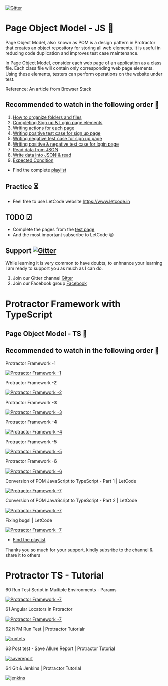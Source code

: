[![Gitter](https://badges.gitter.im/letcode-selenium/community.svg)](https://gitter.im/letcode-selenium/community?utm_source=badge&utm_medium=badge&utm_campaign=pr-badge)
# Page Object Model - JS 🙅

Page Object Model, also known as POM is a design pattern in Protractor that creates an object repository for storing all web elements. It is useful in reducing code duplication and improves test case maintenance.

In Page Object Model, consider each web page of an application as a class file. Each class file will contain only corresponding web page elements. Using these elements, testers can perform operations on the website under test.

Reference: An article from Browser Stack

## Recommended to watch in the following order 🌝

1. [How to organize folders and files](https://youtu.be/GgzvEgPBOe8)
2. [Completing Sign up & Login page elements](https://youtu.be/9iHdaxFl2WQ)
3. [Writing actions for each page](https://youtu.be/9iHdaxFl2WQ)
4. [Writing positive test case for sign up page](https://youtu.be/irDOcG1gpxA)
5. [Writing negative test case for sign up page](https://youtu.be/IWhk2EzTi-0)
6. [Writing positive & negative test case for login page](https://youtu.be/m6htd6fDq3M)
7. [Read data from JSON](https://youtu.be/t2EV-Zi6wsA)
8. [Write data into JSON & read](https://youtu.be/pjKmTTI0Ju0)
9. [Expected Condition](https://youtu.be/4niV_D6D9OY)

- Find the complete [playlist](https://www.youtube.com/playlist?list=PL699Xf-_ilW6xWr1zQeD6Q29ffQE1jgrb)

## Practice ⏳

- Feel free to use LetCode website https://www.letcode.in

## TODO ☑

- Complete the pages from the [test page](https://www.letcode.com/test)
- And the most important subscribe to LetCode 😉

## Support [![Gitter](https://badges.gitter.im/letcode-selenium/community.svg)](https://gitter.im/letcode-selenium/community?utm_source=badge&utm_medium=badge&utm_campaign=pr-badge)

While learning it is very common to have doubts, to enhnance your learning I am ready to support you as much as I can do.

1. Join our Gitter channel [Gitter](https://gitter.im/letcode-selenium/)
2. Join our Facebook group [Facebook](https://www.facebook.com/groups/letcode)

# Protractor Framework with TypeScript

## Page Object Model - TS 🙅

## Recommended to watch in the following order 🌝

Protractor Framework -1

[![Protractor Framework -1](https://raw.githubusercontent.com/ortoniKC/Protractor-YT/images/protractor/fw1.jpg)](https://youtu.be/q6KakQQNaU0)

Protractor Framework -2

[![Protractor Framework -2](https://raw.githubusercontent.com/ortoniKC/Protractor-YT/images/protractor/fw2.png)](https://youtu.be/Tt2ET2FJemM)

Protractor Framework -3

[![Protractor Framework -3](https://raw.githubusercontent.com/ortoniKC/Protractor-YT/images/protractor/fw3.png)](https://youtu.be/9kvM3K3FpE8)

Protractor Framework -4

[![Protractor Framework -4](https://raw.githubusercontent.com/ortoniKC/Protractor-YT/images/protractor/fw4.png)](https://youtu.be/Jm13i7AZZOI)

Protractor Framework -5

[![Protractor Framework -5](https://raw.githubusercontent.com/ortoniKC/Protractor-YT/images/protractor/fw5.png)](https://youtu.be/2qfRX48phnE)

Protractor Framework -6

[![Protractor Framework -6](https://raw.githubusercontent.com/ortoniKC/Protractor-YT/images/protractor/fw6.png)](https://youtu.be/es_4daCJ_MM)

Conversion of POM JavaScript to TypeScript - Part 1 | LetCode

[![Protractor Framework -7](https://raw.githubusercontent.com/ortoniKC/Protractor-YT/images/protractor/fw7.png)](https://youtu.be/RpqqvpFBQeo)

Conversion of POM JavaScript to TypeScript - Part 2 | LetCode

[![Protractor Framework -7](https://raw.githubusercontent.com/ortoniKC/Protractor-YT/images/protractor/fw8.png)](https://youtu.be/9abQ4WOxaHo)

Fixing bugs! | LetCode

[![Protractor Framework -7](https://raw.githubusercontent.com/ortoniKC/Protractor-YT/images/protractor/fw9.png)](https://youtu.be/9abQ4WOxaHo)

- [Find the playlist](https://t.ly/mWZ4)

Thanks you so much for your support, kindly subsribe to the channel & share it to others

# Protractor TS - Tutorial

60 Run Test Script in Multiple Environments - Params

[![Protractor Framework -7](https://raw.githubusercontent.com/ortoniKC/Protractor-YT/images/protractor/60.png)](https://youtu.be/6sgA4s_jdUc)

61 Angular Locators in Proractor

[![Protractor Framework -7](https://raw.githubusercontent.com/ortoniKC/Protractor-YT/images/protractor/61.png)](https://youtu.be/15fzmL53EE8c)

62 NPM Run Test | Protractor Tutorialr

[![runtets](https://raw.githubusercontent.com/ortoniKC/Protractor-YT/images/protractor/62.png)](https://youtu.be/MuXFJQKTgCU)

63 Post test - Save Allure Report | Protractor Tutorial

[![savereport](https://raw.githubusercontent.com/ortoniKC/Protractor-YT/images/protractor/63.png)](https://youtu.be/ZmaSsmi8Y_k)

64 Git & Jenkins | Protractor Tutorial

[![jenkins](https://raw.githubusercontent.com/ortoniKC/Protractor-YT/images/protractor/63.png)](https://youtu.be/Bh5t8UwbeiA)


